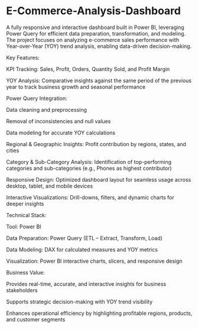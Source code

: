 # E-Commerce-Analysis-Dashboard
A fully responsive and interactive dashboard built in Power BI, leveraging Power Query for efficient data preparation, transformation, and modeling. The project focuses on analyzing e-commerce sales performance with Year-over-Year (YOY) trend analysis, enabling data-driven decision-making.

Key Features:

KPI Tracking: Sales, Profit, Orders, Quantity Sold, and Profit Margin

YOY Analysis: Comparative insights against the same period of the previous year to track business growth and seasonal performance

Power Query Integration:

Data cleaning and preprocessing

Removal of inconsistencies and null values

Data modeling for accurate YOY calculations

Regional & Geographic Insights: Profit contribution by regions, states, and cities

Category & Sub-Category Analysis: Identification of top-performing categories and sub-categories (e.g., Phones as highest contributor)

Responsive Design: Optimized dashboard layout for seamless usage across desktop, tablet, and mobile devices

Interactive Visualizations: Drill-downs, filters, and dynamic charts for deeper insights

Technical Stack:

Tool: Power BI

Data Preparation: Power Query (ETL – Extract, Transform, Load)

Data Modeling: DAX for calculated measures and YOY metrics

Visualization: Power BI interactive charts, slicers, and responsive design

Business Value:

Provides real-time, accurate, and interactive insights for business stakeholders

Supports strategic decision-making with YOY trend visibility

Enhances operational efficiency by highlighting profitable regions, products, and customer segments

